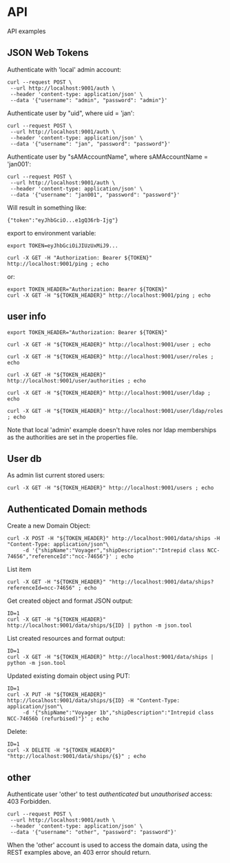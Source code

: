 API
===

API examples

JSON Web Tokens
--- 
Authenticate with 'local' admin account:

    curl --request POST \
     --url http://localhost:9001/auth \
     --header 'content-type: application/json' \
     --data '{"username": "admin", "password": "admin"}'

Authenticate user by "uid", where uid = 'jan':

    curl --request POST \
     --url http://localhost:9001/auth \
     --header 'content-type: application/json' \
     --data '{"username": "jan", "password": "password"}'

Authenticate user by "sAMAccountName", where sAMAccountName = 'jan001':

    curl --request POST \
     --url http://localhost:9001/auth \
     --header 'content-type: application/json' \
     --data '{"username": "jan001", "password": "password"}'

Will result in something like:

    {"token":"eyJhbGciO...e1gQ36rb-Ijg"}

export to environment variable:

    export TOKEN=eyJhbGciOiJIUzUxMiJ9...
 
    curl -X GET -H "Authorization: Bearer ${TOKEN}" http://localhost:9001/ping ; echo

or:

    export TOKEN_HEADER="Authorization: Bearer ${TOKEN}"
    curl -X GET -H "${TOKEN_HEADER}" http://localhost:9001/ping ; echo

user info
---

    export TOKEN_HEADER="Authorization: Bearer ${TOKEN}"

    curl -X GET -H "${TOKEN_HEADER}" http://localhost:9001/user ; echo
         
    curl -X GET -H "${TOKEN_HEADER}" http://localhost:9001/user/roles ; echo

    curl -X GET -H "${TOKEN_HEADER}" http://localhost:9001/user/authorities ; echo

    curl -X GET -H "${TOKEN_HEADER}" http://localhost:9001/user/ldap ; echo

    curl -X GET -H "${TOKEN_HEADER}" http://localhost:9001/user/ldap/roles ; echo

Note that local 'admin' example doesn't have roles nor ldap memberships as the authorities are set in the properties file.

User db
---
As admin list current stored users:

    curl -X GET -H "${TOKEN_HEADER}" http://localhost:9001/users ; echo

Authenticated Domain methods
---

Create a new Domain Object:

    curl -X POST -H "${TOKEN_HEADER}" http://localhost:9001/data/ships -H "Content-Type: application/json"\
 	     -d '{"shipName":"Voyager","shipDescription":"Intrepid class NCC-74656","referenceId":"ncc-74656"}' ; echo

List item

    curl -X GET -H "${TOKEN_HEADER}" "http://localhost:9001/data/ships?referenceId=ncc-74656" ; echo

Get created object and format JSON output:

    ID=1
    curl -X GET -H "${TOKEN_HEADER}" http://localhost:9001/data/ships/${ID} | python -m json.tool  

List created resources and format output:

    ID=1
    curl -X GET -H "${TOKEN_HEADER}" http://localhost:9001/data/ships | python -m json.tool  

Updated existing domain object using PUT:

    ID=1
    curl -X PUT -H "${TOKEN_HEADER}" http://localhost:9001/data/ships/${ID} -H "Content-Type: application/json"\
	     -d '{"shipName":"Voyager 1b","shipDescription":"Intrepid class NCC-74656b (refurbised)"}' ; echo 

Delete:

    ID=1
    curl -X DELETE -H "${TOKEN_HEADER}" "http://localhost:9001/data/ships/{$}" ; echo 

other
---
Authenticate user 'other' to test *authenticated* but *unauthorised* access: 403 Forbidden.

    curl --request POST \
     --url http://localhost:9001/auth \
     --header 'content-type: application/json' \
     --data '{"username": "other", "password": "password"}'

When the 'other' account is used to access the domain data, using the REST examples above,
an 403 error should return.
